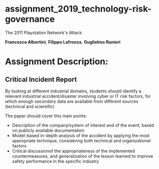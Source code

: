 # assignment_2019_technology-risk-governance
The 2011 Playstation Network's Attack

**Francesco Albertini**, **Filippo Lafronza**, **Guglielmo Ranieri**

# Assignment Description:
## Critical Incident Report
By looking at different industrial domains, students should identify a relevant industrial accident/disaster involving cyber or IT risk factors, for which enough secondary data are available from different sources (technical and scientific)

The paper should cover this main points:
- Description of the company/system of interest and of the event, based on publicly available documentation
- Model-based in-depth analysis of the accident by applying the most appropriate technique, considering both technical and organizational factors
- Critical discussionof the appropriateness of the implemented countermeasures, and generalization of the lesson learned to improve safety performance in the specific industry
